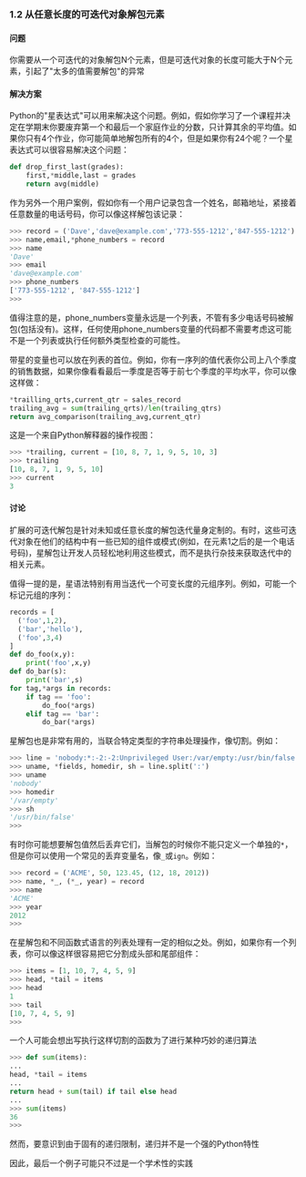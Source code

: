 ### 1.2 从任意长度的可迭代对象解包元素

#### 问题

你需要从一个可迭代的对象解包N个元素，但是可迭代对象的长度可能大于N个元素，引起了"太多的值需要解包"的异常

#### 解决方案

Python的"星表达式"可以用来解决这个问题。例如，假如你学习了一个课程并决定在学期末你要废弃第一个和最后一个家庭作业的分数，只计算其余的平均值。如果你只有4个作业，你可能简单地解包所有的4个，但是如果你有24个呢？一个星表达式可以很容易解决这个问题：

```python
def drop_first_last(grades):
    first,*middle,last = grades
    return avg(middle)
```

作为另外一个用户案例，假如你有一个用户记录包含一个姓名，邮箱地址，紧接着任意数量的电话号码，你可以像这样解包该记录：

```python
>>> record = ('Dave','dave@example.com','773-555-1212','847-555-1212')
>>> name,email,*phone_numbers = record
>>> name
'Dave'
>>> email
'dave@example.com'
>>> phone_numbers
['773-555-1212', '847-555-1212']
>>> 
```

值得注意的是，phone_numbers变量永远是一个列表，不管有多少电话号码被解包(包括没有)。这样，任何使用phone_numbers变量的代码都不需要考虑这可能不是一个列表或执行任何额外类型检查的可能性。

带星的变量也可以放在列表的首位。例如，你有一序列的值代表你公司上八个季度的销售数据，如果你像看看最后一季度是否等于前七个季度的平均水平，你可以像这样做：

```python
*trailling_qrts,current_qtr = sales_record
trailing_avg = sum(trailing_qrts)/len(trailing_qtrs)
return avg_comparison(trailing_avg,current_qtr)
```

这是一个来自Python解释器的操作视图：

```python
>>> *trailing, current = [10, 8, 7, 1, 9, 5, 10, 3]
>>> trailing
[10, 8, 7, 1, 9, 5, 10]
>>> current
3
```

#### 讨论

扩展的可迭代解包是针对未知或任意长度的解包迭代量身定制的。有时，这些可迭代对象在他们的结构中有一些已知的组件或模式(例如，在元素1之后的是一个电话号码)，星解包让开发人员轻松地利用这些模式，而不是执行杂技来获取迭代中的相关元素。

值得一提的是，星语法特别有用当迭代一个可变长度的元组序列。例如，可能一个标记元组的序列：

```python
records = [
  ('foo',1,2),
  ('bar','hello'),
  ('foo',3,4)
]
def do_foo(x,y):
    print('foo',x,y)
def do_bar(s):
    print('bar',s)
for tag,*args in records:
    if tag == 'foo':
        do_foo(*args)
    elif tag == 'bar':
        do_bar(*args)
```

星解包也是非常有用的，当联合特定类型的字符串处理操作，像切割。例如：

```python
>>> line = 'nobody:*:-2:-2:Unprivileged User:/var/empty:/usr/bin/false'
>>> uname, *fields, homedir, sh = line.split(':')
>>> uname
'nobody'
>>> homedir
'/var/empty'
>>> sh
'/usr/bin/false'
>>>
```

有时你可能想要解包值然后丢弃它们，当解包的时候你不能只定义一个单独的`*`，但是你可以使用一个常见的丢弃变量名，像`_`或`ign`。例如：

```python
>>> record = ('ACME', 50, 123.45, (12, 18, 2012))
>>> name, *_, (*_, year) = record
>>> name
'ACME'
>>> year
2012
>>>
```

在星解包和不同函数式语言的列表处理有一定的相似之处。例如，如果你有一个列表，你可以像这样很容易把它分割成头部和尾部组件：

```python
>>> items = [1, 10, 7, 4, 5, 9]
>>> head, *tail = items
>>> head
1
>>> tail
[10, 7, 4, 5, 9]
>>>
```

一个人可能会想出写执行这样切割的函数为了进行某种巧妙的递归算法

```python
>>> def sum(items):
...
head, *tail = items
...
return head + sum(tail) if tail else head
...
>>> sum(items)
36
>>>
```

然而，要意识到由于固有的递归限制，递归并不是一个强的Python特性

因此，最后一个例子可能只不过是一个学术性的实践